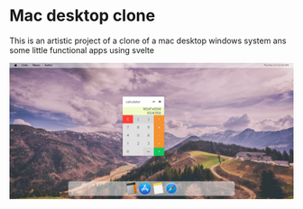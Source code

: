 # Mac desktop clone

This is an artistic project of a clone of a mac desktop windows system ans some little functional apps using svelte

![project preview](preview.jpg)
